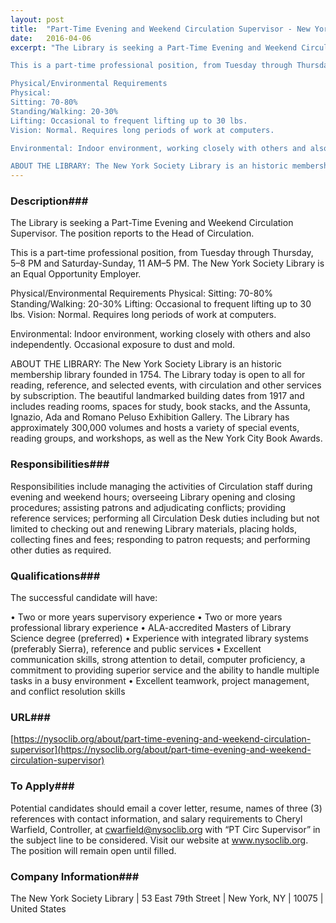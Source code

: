 ```yaml
---
layout: post
title:  "Part-Time Evening and Weekend Circulation Supervisor - New York Society Library"
date:   2016-04-06
excerpt: "The Library is seeking a Part-Time Evening and Weekend Circulation Supervisor. The position reports to the Head of Circulation.

This is a part-time professional position, from Tuesday through Thursday, 5–8 PM and Saturday-Sunday, 11 AM–5 PM. The New York Society Library is an Equal Opportunity Employer.

Physical/Environmental Requirements
Physical:
Sitting: 70-80%
Standing/Walking: 20-30%
Lifting: Occasional to frequent lifting up to 30 lbs.
Vision: Normal. Requires long periods of work at computers.

Environmental: Indoor environment, working closely with others and also independently. Occasional exposure to dust and mold.

ABOUT THE LIBRARY: The New York Society Library is an historic membership library founded in 1754. The Library today is open to all for reading, reference, and selected events, with circulation and other services by subscription. The beautiful landmarked building dates from 1917 and includes reading rooms, spaces for study, book stacks, and the Assunta, Ignazio, Ada and Romano Peluso Exhibition Gallery. The Library has approximately 300,000 volumes and hosts a variety of special events, reading groups, and workshops, as well as the New York City Book Awards."
---
```


### Description###

The Library is seeking a Part-Time Evening and Weekend Circulation Supervisor. The position reports to the Head of Circulation.

This is a part-time professional position, from Tuesday through Thursday, 5–8 PM and Saturday-Sunday, 11 AM–5 PM. The New York Society Library is an Equal Opportunity Employer.

Physical/Environmental Requirements
Physical:
Sitting: 70-80%
Standing/Walking: 20-30%
Lifting: Occasional to frequent lifting up to 30 lbs.
Vision: Normal. Requires long periods of work at computers.

Environmental: Indoor environment, working closely with others and also independently. Occasional exposure to dust and mold.

ABOUT THE LIBRARY: The New York Society Library is an historic membership library founded in 1754. The Library today is open to all for reading, reference, and selected events, with circulation and other services by subscription. The beautiful landmarked building dates from 1917 and includes reading rooms, spaces for study, book stacks, and the Assunta, Ignazio, Ada and Romano Peluso Exhibition Gallery. The Library has approximately 300,000 volumes and hosts a variety of special events, reading groups, and workshops, as well as the New York City Book Awards.


### Responsibilities###

Responsibilities include managing the activities of Circulation staff during evening and weekend hours; overseeing Library opening and closing procedures; assisting patrons and adjudicating conflicts; providing reference services; performing all Circulation Desk duties including but not limited to checking out and renewing Library materials, placing holds, collecting fines and fees; responding to patron requests; and performing other duties as required.


### Qualifications###

The successful candidate will have:

• Two or more years supervisory experience
• Two or more years professional library experience
• ALA-accredited Masters of Library Science degree (preferred)
• Experience with integrated library systems (preferably Sierra), reference and public services
• Excellent communication skills, strong attention to detail, computer proficiency, a commitment to providing superior service and the ability to handle multiple tasks in a busy environment
• Excellent teamwork, project management, and conflict resolution skills






### URL###

 [https://nysoclib.org/about/part-time-evening-and-weekend-circulation-supervisor](https://nysoclib.org/about/part-time-evening-and-weekend-circulation-supervisor)

### To Apply###

Potential candidates should email a cover letter, resume, names of three (3) references with contact information, and salary requirements to Cheryl Warfield, Controller, at cwarfield@nysoclib.org with “PT Circ Supervisor” in the subject line to be considered. Visit our website at www.nysoclib.org. The position will remain open until filled.


### Company Information###

 The New York Society Library | 53 East 79th Street | New York, NY | 10075 | United States



